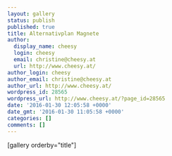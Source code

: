 ```yaml
---
layout: gallery
status: publish
published: true
title: Alternativplan Magnete
author:
  display_name: cheesy
  login: cheesy
  email: christine@cheesy.at
  url: http://www.cheesy.at/
author_login: cheesy
author_email: christine@cheesy.at
author_url: http://www.cheesy.at/
wordpress_id: 28565
wordpress_url: http://www.cheesy.at/?page_id=28565
date: '2016-01-30 12:05:58 +0000'
date_gmt: '2016-01-30 11:05:58 +0000'
categories: []
comments: []
---
```

[gallery orderby="title"]
